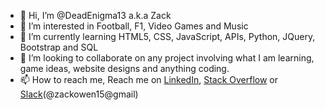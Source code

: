 - 👋 Hi, I’m @DeadEnigma13 a.k.a Zack
- 👀 I’m interested in Football, F1, Video Games and Music
- 🌱 I’m currently learning HTML5, CSS, JavaScript, APIs, Python, JQuery, Bootstrap and SQL
- 💞️ I’m looking to collaborate on any project involving what I am learning, game ideas, website designs and anything coding.
- 📫 How to reach me, Reach me on [LinkedIn](https://www.linkedin.com/in/zack-owen-46a1b0b6/), [Stack Overflow](https://stackoverflow.com/users/19198178/deadenigma?tab=badges) or [Slack](www.slack.com)(@zackowen15@gmail)

<!---
DeadEnigma13/DeadEnigma13 is a ✨ special ✨ repository because its `README.md` (this file) appears on your GitHub profile.
You can click the Preview link to take a look at your changes.
--->
